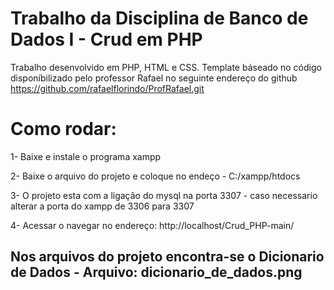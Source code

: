 # Trabalho da Disciplina de Banco de Dados I - Crud em PHP

Trabalho desenvolvido em PHP, HTML e CSS. 
Template báseado no código disponíbilizado pelo professor Rafael no seguinte endereço do github https://github.com/rafaelflorindo/ProfRafael.git


# Como rodar:

1- Baixe e instale o programa xampp

2- Baixe o arquivo do projeto e coloque no endeço - C:/xampp/htdocs

3- O projeto esta com a ligação do mysql na porta 3307 - caso necessario alterar a porta do xampp de 3306 para 3307

4- Acessar o navegar no endereço: http://localhost/Crud_PHP-main/


## Nos arquivos do projeto encontra-se o Dicionario de Dados - Arquivo: dicionario_de_dados.png
